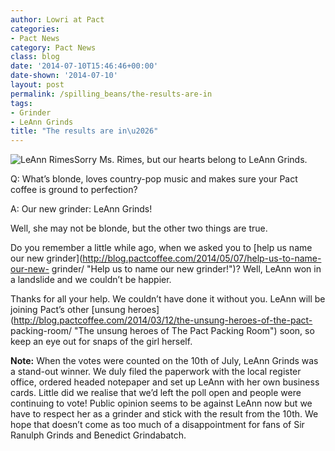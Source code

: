 ```yaml
---
author: Lowri at Pact
categories:
- Pact News
category: Pact News
class: blog
date: '2014-07-10T15:46:46+00:00'
date-shown: '2014-07-10'
layout: post
permalink: /spilling_beans/the-results-are-in
tags:
- Grinder
- LeAnn Grinds
title: "The results are in\u2026"
---
```


![LeAnn
Rimes](http://pactcoffee.files.wordpress.com/2014/07/leann.jpg?w=225)Sorry Ms.
Rimes, but our hearts belong to LeAnn Grinds.

Q: What’s blonde, loves country-pop music and makes sure your Pact coffee is
ground to perfection?

A: Our new grinder: LeAnn Grinds!

Well, she may not be blonde, but the other two things are true.

Do you remember a little while ago, when we asked you to [help us name our new
grinder](http://blog.pactcoffee.com/2014/05/07/help-us-to-name-our-new-
grinder/ "Help us to name our new grinder!")? Well, LeAnn won in a landslide
and we couldn’t be happier.

Thanks for all your help. We couldn’t have done it without you. LeAnn will be
joining Pact’s other [unsung
heroes](http://blog.pactcoffee.com/2014/03/12/the-unsung-heroes-of-the-pact-
packing-room/ "The unsung heroes of The Pact Packing Room") soon, so keep an
eye out for snaps of the girl herself.

**Note:** When the votes were counted on the 10th of July, LeAnn Grinds was a
stand-out winner. We duly filed the paperwork with the local register office,
ordered headed notepaper and set up LeAnn with her own business cards. Little
did we realise that we’d left the poll open and people were continuing to
vote! Public opinion seems to be against LeAnn now but we have to respect her
as a grinder and stick with the result from the 10th. We hope that doesn’t
come as too much of a disappointment for fans of Sir Ranulph Grinds and
Benedict Grindabatch.